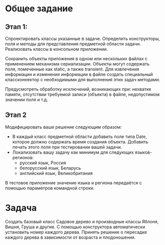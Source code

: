 # Общее задание
## Этап 1:  
Спроектировать классы указанные в задаче. Определить конструкторы, поля и методы для представления предметной области задачи. Реализовать классы в консольном приложении. 

Сохранить объекты приложения в одном или нескольких файлах с применением механизма сериализации. Объекты могут содержать поля, помеченные как static, а также transient. Для извлечения информации и изменения информации в файле создать специальный классконнектор с необходимыми для выполнения этих задач методами.  

Предусмотреть обработку исключений, возникающих при: нехватке памяти, отсутствии требуемой записи (объекта) в файле, недопустимом значении поля и т.д.
## Этап 2
Модифицировать ваше решение следующим образом:
  * В каждый класс предметной области добавить поле типа Date, которое должно содержать время создания объекта. Добавить печать этого поля при тестировании вашей задачи.
  * Локализовать вашу задачу как минимум для следующих языков-регионов:
      * русский язык, Россия
      * белорусский язык, Беларусь
      * английский язык, Великобритания
        
В тестовое приложение значение языка и региона передаётся с помощью параметров командной строки. 

# Задача
Создать базовый класс Садовое дерево и производные классы Яблоня, Вишня, Груша и другие. С помощью конструктора автоматически установить номер каждого дерева. Принять решение о пересадке каждого дерева в зависимости от возраста и плодоношения.
